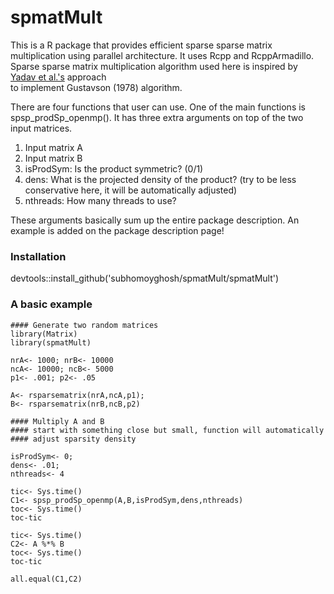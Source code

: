 # spmatMult

This is a R package that provides efficient sparse sparse matrix multiplication using parallel architecture. It uses 
Rcpp and RcppArmadillo. Sparse sparse matrix multiplication algorithm used here is inspired by [Yadav et al.'s](https://www.geosci-model-dev-discuss.net/gmd-2016-204/gmd-2016-204.pdf) approach  
to implement Gustavson (1978) algorithm.

There are four functions that user can use. One of the main functions is spsp_prodSp_openmp(). It has three extra arguments 
on top of the two input matrices.

1) Input matrix A
2) Input matrix B
3) isProdSym: Is the product symmetric? (0/1)
4) dens: What is the projected density of the product? (try to be less conservative here, it will be automatically adjusted) 
5) nthreads: How many threads to use? 

These arguments basically sum up the entire package description. An example is added on the package description page! 

### Installation
devtools::install_github('subhomoyghosh/spmatMult/spmatMult')


### A basic example 

```@{r}
#### Generate two random matrices
library(Matrix)
library(spmatMult)

nrA<- 1000; nrB<- 10000
ncA<- 10000; ncB<- 5000
p1<- .001; p2<- .05

A<- rsparsematrix(nrA,ncA,p1);
B<- rsparsematrix(nrB,ncB,p2)

#### Multiply A and B
#### start with something close but small, function will automatically 
#### adjust sparsity density

isProdSym<- 0;
dens<- .01;  
nthreads<- 4

tic<- Sys.time()
C1<- spsp_prodSp_openmp(A,B,isProdSym,dens,nthreads)
toc<- Sys.time()
toc-tic

tic<- Sys.time()
C2<- A %*% B
toc<- Sys.time()
toc-tic

all.equal(C1,C2)
```

